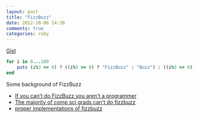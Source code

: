 ```yaml
---
layout: post
title: "FizzBuzz"
date: 2012-10-06 14:39
comments: true
categories: ruby
---
```


[Gist](https://gist.github.com/3856188)

```ruby Slick FizzBuzz
for i in 0...100
	puts (i%3 == 0) ? ((i%5 == 0) ? "FizzBuzz" : "Buzz") : ((i%5 == 0) ? "Fizz" : i)
end
```

Some background of FizzBuzz

- [If you can't do FizzBuzz you aren't a programmer](http://www.codinghorror.com/blog/2007/02/fizzbuzz-the-programmers-stairway-to-heaven.html)
- [The majority of comp sci grads can't do fizzbuzz](http://www.codinghorror.com/blog/2007/02/why-cant-programmers-program.html)
- [proper implementations of fizzbuzz](http://dave.fayr.am/posts/2012-10-4-finding-fizzbuzz.html)